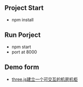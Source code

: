 ## Project Start
- npm install

## Run Porject
- npm start
- port at 8000

## Demo form
- [three.js建立一个可交互的机房机柜](https://blog.csdn.net/zouhaodong/article/details/104071341)